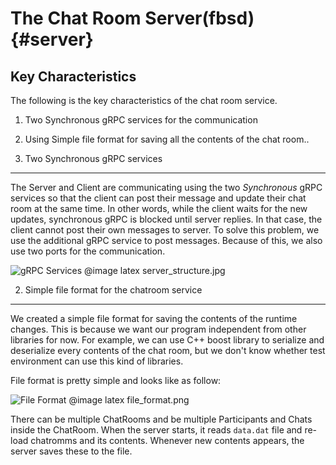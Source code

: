 The Chat Room Server(fbsd) {#server}
=================================

Key Characteristics
-------------------
The following is the key characteristics of the chat room service.

1. Two Synchronous gRPC services for the communication
2. Using Simple file format for saving all the contents of the chat room..

1. Two Synchronous gRPC services
--------------------------------
The Server and Client are communicating using the two *Synchronous* gRPC services so that the client can post their message and update their chat room at the same time. In other words, while the client waits for the new updates, synchronous gRPC is blocked until server replies. In that case, the client cannot post their own messages to server. To solve this problem, we use the additional gRPC service to post messages. Because of this, we also use two ports for the communication.

![gRPC Services](server_structure.jpg)
@image latex server_structure.jpg

2. Simple file format for the chatroom service
----------------------------------------------
We created a simple file format for saving the contents of the runtime changes. This is because we want our program independent from other libraries for now. For example, we can use C++ boost library to serialize and deserialize every contents of the chat room, but we don't know whether test environment can use this kind of libraries.

File format is pretty simple and looks like as follow:

![File Format](file_format.png)
@image latex file_format.png

There can be multiple ChatRooms and be multiple Participants and Chats inside the ChatRoom. When the server starts, it reads `data.dat` file and re-load chatromms and its contents. Whenever new contents appears, the server saves these to the file.
